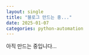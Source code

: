 ```yaml
---
layout: single
title: "블로그 만드는 중..."
date: 2025-01-07
categories: python-automation
---
```


아직 만드는 중입니다...
